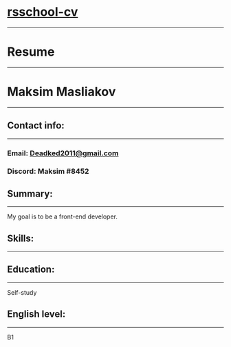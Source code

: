 # [rsschool-cv](https://hexlet.io)
***

# Resume
***

# Maksim Masliakov
***

## Contact info:
***

### Email: Deadked2011@gmail.com
### Discord: Maksim #8452

## Summary:
***
My goal is to be a front-end developer.

## Skills:
***

## Education:
***

Self-study

## English level:
***

B1